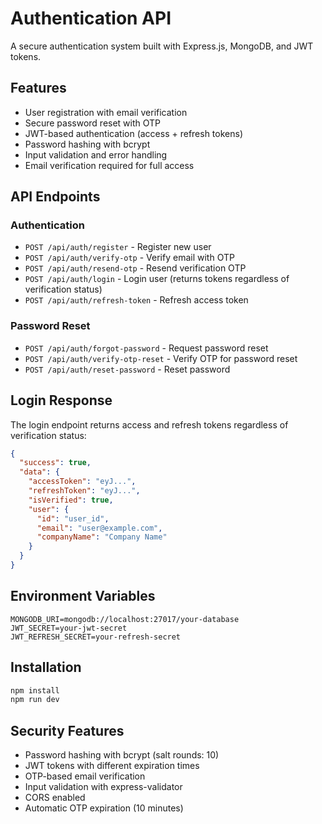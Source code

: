 # Authentication API

A secure authentication system built with Express.js, MongoDB, and JWT tokens.

## Features

- User registration with email verification
- Secure password reset with OTP
- JWT-based authentication (access + refresh tokens)
- Password hashing with bcrypt
- Input validation and error handling
- Email verification required for full access

## API Endpoints

### Authentication
- `POST /api/auth/register` - Register new user
- `POST /api/auth/verify-otp` - Verify email with OTP
- `POST /api/auth/resend-otp` - Resend verification OTP
- `POST /api/auth/login` - Login user (returns tokens regardless of verification status)
- `POST /api/auth/refresh-token` - Refresh access token

### Password Reset
- `POST /api/auth/forgot-password` - Request password reset
- `POST /api/auth/verify-otp-reset` - Verify OTP for password reset
- `POST /api/auth/reset-password` - Reset password

## Login Response

The login endpoint returns access and refresh tokens regardless of verification status:

```json
{
  "success": true,
  "data": {
    "accessToken": "eyJ...",
    "refreshToken": "eyJ...",
    "isVerified": true,
    "user": {
      "id": "user_id",
      "email": "user@example.com",
      "companyName": "Company Name"
    }
  }
}
```

## Environment Variables

```
MONGODB_URI=mongodb://localhost:27017/your-database
JWT_SECRET=your-jwt-secret
JWT_REFRESH_SECRET=your-refresh-secret
```

## Installation

```bash
npm install
npm run dev
```

## Security Features

- Password hashing with bcrypt (salt rounds: 10)
- JWT tokens with different expiration times
- OTP-based email verification
- Input validation with express-validator
- CORS enabled
- Automatic OTP expiration (10 minutes) 